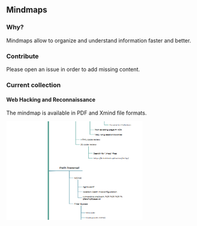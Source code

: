 ## Mindmaps

### Why?

Mindmaps allow to organize and understand information faster and better.

### Contribute

Please open an issue in order to add missing content.

### Current collection

#### Web Hacking and Reconnaissance

The mindmap is available in PDF and Xmind file formats.

<img src="./screenshots/web-hacking-preview.png" height=260px width=360px></img>
